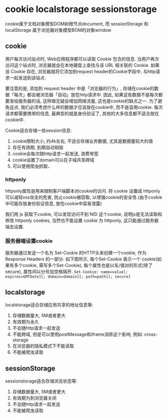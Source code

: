 <!--
Created: Mon Aug 26 2019 15:20:26 GMT+0800 (China Standard Time)
Modified: Mon Aug 26 2019 15:20:26 GMT+0800 (China Standard Time)
-->

# cookie localstorage sessionstorage

cookie属于文档对象模型DOM树根节点document, 而 sessionStorage 和 localStorage 属于浏览器对象模型BOM的对象window

## cookie

用户每次访问站点时, Web应用程序都可以读取 Cookie 包含的信息. 当用户再次访问这个站点时, 浏览器就会在本地硬盘上查找与该 URL 相关联的 Cookie. 如果该 Cookie 存在, 浏览器就将它添加到request header的Cookie字段中, 与http请求一起发送到该站点.

要注意的是, 添加到 request header 中是「浏览器的行为」, 存储在cookie的数据「每次」都会被浏览器「自动」放在http请求中. 因此, 如果这些数据不是每次都要发给服务器的话, 这样做无疑会增加网络流量, 这也是cookie的缺点之一. 为了避免这点, 我们必须考虑什么样的数据才应该放在cookie中, 而不是滥用cookie. 每次请求都需要携带的信息, 最典型的就是身份验证了, 其他的大多信息都不适合放在cookie中.

Cookie适合存储一些session信息: 

1. cookie限制大小, 约4k左右, 不适合存储业务数据, 尤其是数据量较大的值
2. 存在有效期, 到期自动销毁
3. cookie会每次随http请求一起发送, 浪费带宽
4. cookie设置了domain可以在子域共享跨域
5. 可以使用爬虫抓取、

### httponly

httponly属性是用来限制客户端脚本对cookie的访问. 将 cookie 设置成 httponly 可以减轻xss攻击的危害, 防止cookie被窃取, 以增强cookie的安全性.(由于cookie中可能存放身份验证信息, 放在cookie中容易泄露)

我们用 js 获取下cookie, 可以发现访问不到 NID 这个cookie, 说明js是无法读取和修改 httponly cookies, 当然也不能设置 cookie 为 httponly, 这只能通过服务器端去设置.

### 服务器端设置cookie

服务器通过发送一个名为 Set-Cookie 的HTTP头来创建一个cookie, 作为 Response Headers 的一部分. 如下图所示, 每个Set-Cookie 表示一个 cookie(如果有多个cookie, 需写多个Set-Cookie), 每个属性也是以名/值对的形式(除了secure), 属性间以分号加空格隔开. `Set-Cookie: name=value[; expires=GMTDate][; domain=domain][; path=path][; secure]` 

## localstorage

localstorage适合存储应用共享的地址信息等: 

1. 存储数据量大, 5M或者更大
2. 有效期为永久
3. 不会随http请求一起发送
4. 不能跨域, 但是可以使用postMessage和iframe消除这个影响, 例如: cross-storage
5. 在浏览器的隐私模式下不能读取
6. 不能被爬虫读取

## sessionStorage

sessionstorage适合存储浏览状态等: 

1. 存储数据量大, 5M或者更大
2. 有效期为到浏览器关闭
3. 不会随http请求一起发送
4. 不能被爬虫读取

